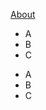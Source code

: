 <!DOCTYPE html>
<html lang="en">
<head>
    <meta charset="UTF-8">
    <title>這啥？</title>
    <!--CSS-->
    <style>
        .myli{
            color: blue;
        }
    </style>
</head>
<body>

<a href="about.html">About</a>

<ul id="t1">
    <li>A</li>
    <li>B</li>
    <li>C</li>
</ul>
<ul>
    <li>A</li>
    <li>B</li>
    <li>C</li>
</ul>

<!--JS-->
<script src="http://code.jquery.com/jquery-3.6.4.js"></script>
<script type="text/javascript">
    $(function (){
        console.log("AAAA");
        $("#t1 > li").addClass("myli")
    });

</script>
</body>
</html>
